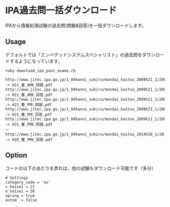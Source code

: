 IPA過去問一括ダウンロード
==========

IPAから情報処理試験の過去問(問題&回答)を一括ダウンロードします。

## Usage
デフォルトでは「エンベデッドシステムスペシャリスト」の過去問をダウンロードするようになっています。

    ruby download_ipa_past_exams.rb

    http://www.jitec.ipa.go.jp/1_04hanni_sukiru/mondai_kaitou_2009h21_1/2009h21h_es_am2_qs.pdf -> H21_春_AMⅡ_問題.pdf
    http://www.jitec.ipa.go.jp/1_04hanni_sukiru/mondai_kaitou_2009h21_1/2009h21h_es_am2_ans.pdf -> H21_春_AMⅡ_回答.pdf
    http://www.jitec.ipa.go.jp/1_04hanni_sukiru/mondai_kaitou_2009h21_1/2009h21h_es_pm1_qs.pdf -> H21_春_PMⅠ_問題.pdf
    http://www.jitec.ipa.go.jp/1_04hanni_sukiru/mondai_kaitou_2009h21_1/2009h21h_es_pm1_ans.pdf -> H21_春_PMⅠ_回答.pdf
    http://www.jitec.ipa.go.jp/1_04hanni_sukiru/mondai_kaitou_2009h21_1/2009h21h_es_pm2_qs.pdf -> H21_春_PMⅡ_問題.pdf
    ～
    http://www.jitec.ipa.go.jp/1_04hanni_sukiru/mondai_kaitou_2014h26_1/2014h26h_es_pm2_ans.pdf -> H26_春_PMⅡ_回答.pdf

## Option

コードの以下のあたりを弄れば、他の試験もダウンロード可能です（多分）

    # Settings
    category_code = 'es'
    s_heisei = 21
    e_heisei = 26
    spring = true
    autom  = false


